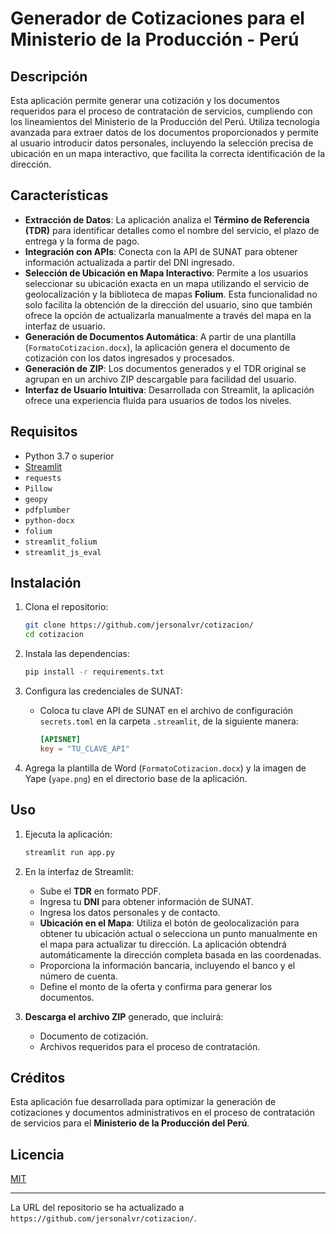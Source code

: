 # Generador de Cotizaciones para el Ministerio de la Producción - Perú

## Descripción

Esta aplicación permite generar una cotización y los documentos requeridos para el proceso de contratación de servicios, cumpliendo con los lineamientos del Ministerio de la Producción del Perú. Utiliza tecnología avanzada para extraer datos de los documentos proporcionados y permite al usuario introducir datos personales, incluyendo la selección precisa de ubicación en un mapa interactivo, que facilita la correcta identificación de la dirección.

## Características

- **Extracción de Datos**: La aplicación analiza el **Término de Referencia (TDR)** para identificar detalles como el nombre del servicio, el plazo de entrega y la forma de pago.
- **Integración con APIs**: Conecta con la API de SUNAT para obtener información actualizada a partir del DNI ingresado.
- **Selección de Ubicación en Mapa Interactivo**: Permite a los usuarios seleccionar su ubicación exacta en un mapa utilizando el servicio de geolocalización y la biblioteca de mapas **Folium**. Esta funcionalidad no solo facilita la obtención de la dirección del usuario, sino que también ofrece la opción de actualizarla manualmente a través del mapa en la interfaz de usuario.
- **Generación de Documentos Automática**: A partir de una plantilla (`FormatoCotizacion.docx`), la aplicación genera el documento de cotización con los datos ingresados y procesados.
- **Generación de ZIP**: Los documentos generados y el TDR original se agrupan en un archivo ZIP descargable para facilidad del usuario.
- **Interfaz de Usuario Intuitiva**: Desarrollada con Streamlit, la aplicación ofrece una experiencia fluida para usuarios de todos los niveles.

## Requisitos

- Python 3.7 o superior
- [Streamlit](https://streamlit.io/)
- `requests`
- `Pillow`
- `geopy`
- `pdfplumber`
- `python-docx`
- `folium`
- `streamlit_folium`
- `streamlit_js_eval`

## Instalación

1. Clona el repositorio:
   ```bash
   git clone https://github.com/jersonalvr/cotizacion/
   cd cotizacion
   ```

2. Instala las dependencias:
   ```bash
   pip install -r requirements.txt
   ```

3. Configura las credenciales de SUNAT:
   - Coloca tu clave API de SUNAT en el archivo de configuración `secrets.toml` en la carpeta `.streamlit`, de la siguiente manera:
     ```toml
     [APISNET]
     key = "TU_CLAVE_API"
     ```

4. Agrega la plantilla de Word (`FormatoCotizacion.docx`) y la imagen de Yape (`yape.png`) en el directorio base de la aplicación.

## Uso

1. Ejecuta la aplicación:
   ```bash
   streamlit run app.py
   ```

2. En la interfaz de Streamlit:
   - Sube el **TDR** en formato PDF.
   - Ingresa tu **DNI** para obtener información de SUNAT.
   - Ingresa los datos personales y de contacto.
   - **Ubicación en el Mapa**: Utiliza el botón de geolocalización para obtener tu ubicación actual o selecciona un punto manualmente en el mapa para actualizar tu dirección. La aplicación obtendrá automáticamente la dirección completa basada en las coordenadas.
   - Proporciona la información bancaria, incluyendo el banco y el número de cuenta.
   - Define el monto de la oferta y confirma para generar los documentos.

3. **Descarga el archivo ZIP** generado, que incluirá:
   - Documento de cotización.
   - Archivos requeridos para el proceso de contratación.

## Créditos

Esta aplicación fue desarrollada para optimizar la generación de cotizaciones y documentos administrativos en el proceso de contratación de servicios para el **Ministerio de la Producción del Perú**.

## Licencia

[MIT](LICENSE)

---

La URL del repositorio se ha actualizado a `https://github.com/jersonalvr/cotizacion/`.
